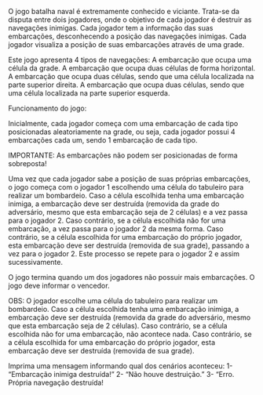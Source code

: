 O jogo batalha naval é extremamente conhecido e viciante. Trata-se da disputa entre dois jogadores, onde o objetivo de cada
jogador é destruir as navegações inimigas. Cada jogador tem a informação das suas embarcações, desconhecendo a posição das navegações
inimigas. Cada jogador visualiza a posição de suas embarcações através de uma grade.

Este jogo apresenta 4 tipos de navegações:
A embarcação que ocupa uma célula da grade.
A embarcação que ocupa duas células de forma horizontal.
A embarcação que ocupa duas células, sendo que uma célula localizada na parte superior direita.
A embarcação que ocupa duas células, sendo que uma célula localizada na parte superior esquerda.

Funcionamento do jogo:

Inicialmente, cada jogador começa com uma embarcação de cada tipo posicionadas aleatoriamente na grade, ou seja, cada jogador possui 4
embarcações cada um, sendo 1 embarcação de cada tipo.

IMPORTANTE: As embarcações não podem ser posicionadas de forma sobreposta!

Uma vez que cada jogador sabe a posição de suas próprias embarcações, o jogo começa com o jogador 1 escolhendo uma célula do tabuleiro
para realizar um bombardeio. Caso a célula escolhida tenha uma embarcação inimiga, a embarcação deve ser destruída (removida da grade do
adversário, mesmo que esta embarcação seja de 2 células) e a vez passa para o jogador 2. Caso contrário, se a célula escolhida não for uma
embarcação, a vez passa para o jogador 2 da mesma forma. Caso contrário, se a célula escolhida for uma embarcação do próprio jogador, esta
embarcação deve ser destruída (removida de sua grade), passando a vez para o jogador 2. Este processo se repete para o jogador 2 e assim
sucessivamente.

O jogo termina quando um dos jogadores não possuir mais embarcações. O jogo deve informar o vencedor.

OBS: O jogador escolhe uma célula do tabuleiro para realizar um bombardeio. Caso a célula escolhida tenha uma embarcação inimiga, a
embarcação deve ser destruída (removida da grade do adversário, mesmo que esta embarcação seja de 2 células). Caso contrário, se a célula
escolhida não for uma embarcação, não acontece nada. Caso contrário, se a célula escolhida for uma embarcação do próprio jogador, esta
embarcação deve ser destruída (removida de sua grade). 

Imprima uma mensagem informando qual dos cenários aconteceu:
1- “Embarcação inimiga destruída!”
2- “Não houve destruição.”
3- “Erro. Própria navegação destruída!